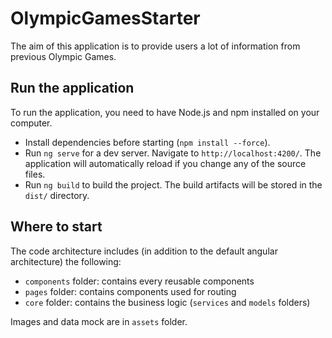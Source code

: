 # OlympicGamesStarter

The aim of this application is to provide users a lot of information from previous Olympic Games.

## Run the application

To run the application, you need to have Node.js and npm installed on your computer.

- Install dependencies before starting (`npm install --force`).
- Run `ng serve` for a dev server. Navigate to `http://localhost:4200/`. The application will automatically reload if you change any of the source files.
- Run `ng build` to build the project. The build artifacts will be stored in the `dist/` directory.

## Where to start

The code architecture includes (in addition to the default angular architecture) the following:

- `components` folder: contains every reusable components
- `pages` folder: contains components used for routing
- `core` folder: contains the business logic (`services` and `models` folders)

Images and data mock are in `assets` folder.
